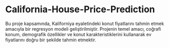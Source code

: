 # California-House-Price-Prediction
Bu proje kapsamında, Kaliforniya eyaletindeki konut fiyatlarını tahmin etmek amacıyla bir regresyon modeli geliştirilmiştir. Projenin temel amacı, coğrafi konum, demografik özellikler ve konut karakteristiklerini kullanarak ev fiyatlarını doğru bir şekilde tahmin etmektir.
